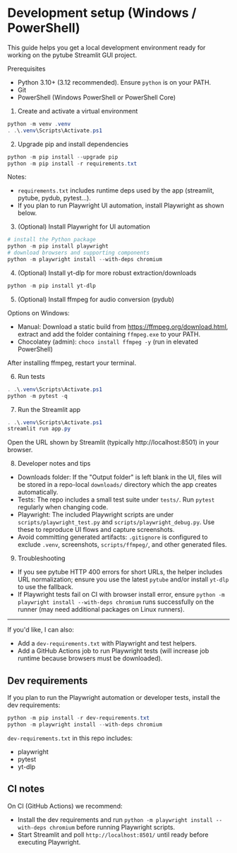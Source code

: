 # Development setup (Windows / PowerShell)

This guide helps you get a local development environment ready for working on the pytube Streamlit GUI project.

Prerequisites
- Python 3.10+ (3.12 recommended). Ensure `python` is on your PATH.
- Git
- PowerShell (Windows PowerShell or PowerShell Core)

1) Create and activate a virtual environment

```powershell
python -m venv .venv
. .\.venv\Scripts\Activate.ps1
```

2) Upgrade pip and install dependencies

```powershell
python -m pip install --upgrade pip
python -m pip install -r requirements.txt
```

Notes:
- `requirements.txt` includes runtime deps used by the app (streamlit, pytube, pydub, pytest...).
- If you plan to run Playwright UI automation, install Playwright as shown below.

3) (Optional) Install Playwright for UI automation

```powershell
# install the Python package
python -m pip install playwright
# download browsers and supporting components
python -m playwright install --with-deps chromium
```

4) (Optional) Install yt-dlp for more robust extraction/downloads

```powershell
python -m pip install yt-dlp
```

5) (Optional) Install ffmpeg for audio conversion (pydub)

Options on Windows:
- Manual: Download a static build from https://ffmpeg.org/download.html, extract and add the folder containing `ffmpeg.exe` to your PATH.
- Chocolatey (admin): `choco install ffmpeg -y` (run in elevated PowerShell)

After installing ffmpeg, restart your terminal.

6) Run tests

```powershell
. .\.venv\Scripts\Activate.ps1
python -m pytest -q
```

7) Run the Streamlit app

```powershell
. .\.venv\Scripts\Activate.ps1
streamlit run app.py
```

Open the URL shown by Streamlit (typically http://localhost:8501) in your browser.

8) Developer notes and tips

- Downloads folder: If the "Output folder" is left blank in the UI, files will be stored in a repo-local `downloads/` directory which the app creates automatically.
- Tests: The repo includes a small test suite under `tests/`. Run `pytest` regularly when changing code.
- Playwright: The included Playwright scripts are under `scripts/playwright_test.py` and `scripts/playwright_debug.py`. Use these to reproduce UI flows and capture screenshots.
- Avoid committing generated artifacts: `.gitignore` is configured to exclude `.venv`, screenshots, `scripts/ffmpeg/`, and other generated files.

9) Troubleshooting

- If you see pytube HTTP 400 errors for short URLs, the helper includes URL normalization; ensure you use the latest `pytube` and/or install `yt-dlp` to use the fallback.
- If Playwright tests fail on CI with browser install error, ensure `python -m playwright install --with-deps chromium` runs successfully on the runner (may need additional packages on Linux runners).

---

If you'd like, I can also:
- Add a `dev-requirements.txt` with Playwright and test helpers.
- Add a GitHub Actions job to run Playwright tests (will increase job runtime because browsers must be downloaded).

Dev requirements
----------------
If you plan to run the Playwright automation or developer tests, install the dev requirements:

```powershell
python -m pip install -r dev-requirements.txt
python -m playwright install --with-deps chromium
```

`dev-requirements.txt` in this repo includes:
- playwright
- pytest
- yt-dlp

CI notes
--------
On CI (GitHub Actions) we recommend:
- Install the dev requirements and run `python -m playwright install --with-deps chromium` before running Playwright scripts.
- Start Streamlit and poll `http://localhost:8501/` until ready before executing Playwright.
